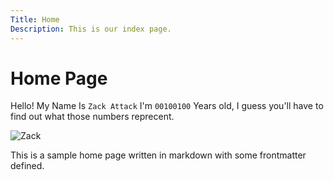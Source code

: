 ```yaml
---
Title: Home
Description: This is our index page.
---
```


# Home Page

Hello! My Name Is `Zack Attack` I'm `00100100` Years old, I guess you'll have to find out what those numbers reprecent.

![Zack](https://www.student.bth.se/~zazi21/dbwebb-kurser/webtec/me/proj/img/RonnyHolm.jpeg)

This is a sample home page written in markdown with some frontmatter defined.
